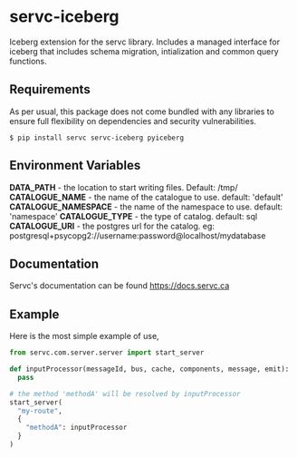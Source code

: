# servc-iceberg

Iceberg extension for the servc library. Includes a managed interface for iceberg that includes schema migration, intialization and common query functions.

## Requirements

As per usual, this package does not come bundled with any libraries to ensure full flexibility on dependencies and security vulnerabilities.

```
$ pip install servc servc-iceberg pyiceberg
```

## Environment Variables

**DATA_PATH** - the location to start writing files. Default: /tmp/
**CATALOGUE_NAME** - the name of the catalogue to use. default: 'default'
**CATALOGUE_NAMESPACE** - the name of the namespace to use. default: 'namespace'
**CATALOGUE_TYPE** - the type of catalog. default: sql
**CATALOGUE_URI** - the postgres url for the catalog. eg: postgresql+psycopg2://username:password@localhost/mydatabase

## Documentation

Servc's documentation can be found https://docs.servc.ca

## Example

Here is the most simple example of use, 

```python
from servc.com.server.server import start_server

def inputProcessor(messageId, bus, cache, components, message, emit):
  pass

# the method 'methodA' will be resolved by inputProcessor
start_server(
  "my-route",
  {
    "methodA": inputProcessor
  }
)
```
